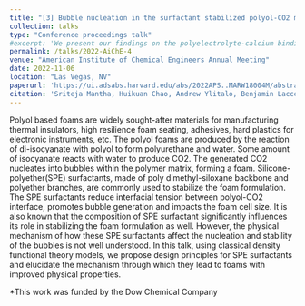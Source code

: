 ```yaml
---
title: "[3] Bubble nucleation in the surfactant stabilized polyol-CO2 mixtures: Insights from a classical density function theory study"
collection: talks
type: "Conference proceedings talk"
#excerpt: 'We present our findings on the polyelectrolyte-calcium binding energetics, comment on the preferential calcium binding sites on a polyelectrolyte backbone, and present a technique to calculate the calcium adsorption isotherm.'
permalink: /talks/2022-AiChE-4
venue: "American Institute of Chemical Engineers Annual Meeting"
date: 2022-11-06
location: "Las Vegas, NV"
paperurl: 'https://ui.adsabs.harvard.edu/abs/2022APS..MARW18004M/abstract'
citation: 'Sriteja Mantha, Huikuan Chao, Andrew Ylitalo, Benjamin Laccetti, Thomas Fitzgibbons, Weijun Zhou, Valeriy Ginzburg, Richard Flagan, Julia Kornfield, and Zhen-Gang Wang. (20232). &quot;Bubble nucleation in the surfactant stabilized polyol-CO2 mixtures: Insights from a classical density function theory study.&quot; <i>APS March Meeting</i> (2022)'
---
```


Polyol based foams are widely sought-after materials for manufacturing thermal insulators, high resilience foam seating, adhesives, hard plastics for electronic instruments, etc. The polyol foams are produced by the reaction of di-isocyanate with polyol to form polyurethane and water. Some amount of isocyanate reacts with water to produce CO2. The generated CO2 nucleates into bubbles within the polymer matrix, forming a foam. Silicone-polyether(SPE) surfactants, made of poly dimethyl-siloxane backbone and polyether branches, are commonly used to stabilize the foam formulation. The SPE surfactants reduce interfacial tension between polyol-CO2 interface, promotes bubble generation and impacts the foam cell size. It is also known that the composition of SPE surfactant significantly influences its role in stabilizing the foam formulation as well. However, the physical mechanism of how these SPE surfactants affect the nucleation and stability of the bubbles is not well understood. In this talk, using classical density functional theory models, we propose design principles for SPE surfactants and elucidate the mechanism through which they lead to foams with improved physical properties.

*This work was funded by the Dow Chemical Company